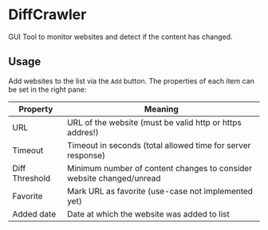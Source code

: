 # DiffCrawler
GUI Tool to monitor websites and detect if the content has changed.

## Usage
Add websites to the list via the `Add` button. The properties of each item can be set in the right pane:

| Property | Meaning |
| ---------|---------|
| URL | URL of the website (must be valid http or https addres!)
| Timeout | Timeout in seconds (total allowed time for server response)
| Diff Threshold | Minimum number of content changes to consider website changed/unread
| Favorite | Mark URL as favorite (use-case not implemented yet)
| Added date | Date at which the website was added to list